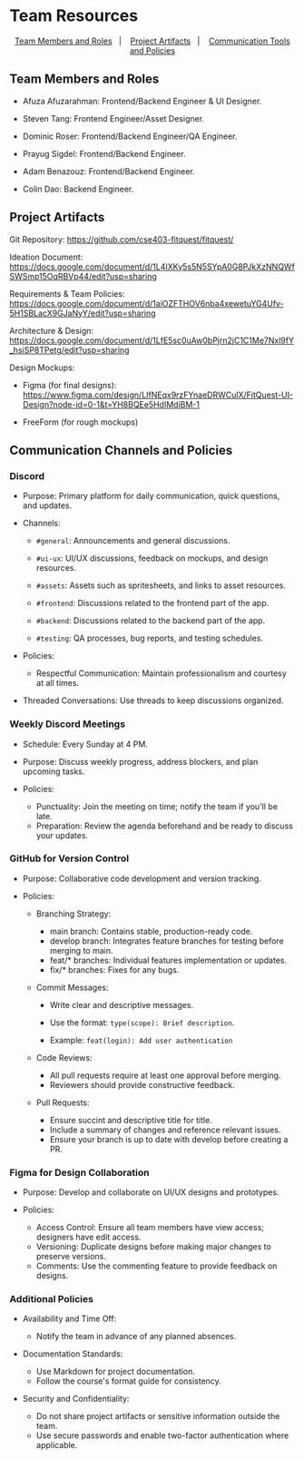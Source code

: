 # Team Resources

<p align="center">
<a href="#team-members-and-roles">Team Members and Roles</a>&nbsp;&nbsp;&nbsp;|&nbsp;&nbsp;&nbsp;
<a href="#project-artifacts">Project Artifacts</a>&nbsp;&nbsp;&nbsp;|&nbsp;&nbsp;&nbsp;
<a href="#communication-channels-and-policies">Communication Tools and Policies</a>
</p>

## Team Members and Roles
- Afuza Afuzarahman: Frontend/Backend Engineer & UI Designer.

- Steven Tang: Frontend Engineer/Asset Designer.

- Dominic Roser: Frontend/Backend Engineer/QA Engineer.

- Prayug Sigdel: Frontend/Backend Engineer.

- Adam Benazouz: Frontend/Backend Engineer.

- Colin Dao: Backend Engineer.


## Project Artifacts
Git Repository: https://github.com/cse403-fitquest/fitquest/

Ideation Document: https://docs.google.com/document/d/1L4IXKy5s5N5SYpA0G8PJkXzNNQWfSWSmp15OqRBVp44/edit?usp=sharing

Requirements & Team Policies: https://docs.google.com/document/d/1aiOZFTHOV6nba4xewetuYG4Ufv-5H1SBLacX9GJaNyY/edit?usp=sharing

Architecture & Design: https://docs.google.com/document/d/1LfE5sc0uAw0bPjrn2jC1C1Me7Nxl9fY_hsiSP8TPetg/edit?usp=sharing

Design Mockups:

- Figma (for final designs): https://www.figma.com/design/LIfNEqx9rzFYnaeDRWCulX/FitQuest-UI-Design?node-id=0-1&t=YH8BQEe5HdIMdjBM-1


- FreeForm (for rough mockups)


## Communication Channels and Policies
### Discord

- Purpose: Primary platform for daily communication, quick questions, and updates.

- Channels:
    - ```#general```: Announcements and general discussions.

    - ```#ui-ux```: UI/UX discussions, feedback on mockups, and design resources.

    - ```#assets```: Assets such as spritesheets, and links to asset resources.

    - ```#frontend```: Discussions related to the frontend part of the app.

    - ```#backend```: Discussions related to the backend part of the app.

    - ```#testing```: QA processes, bug reports, and testing schedules.

- Policies:
    - Respectful Communication: Maintain professionalism and courtesy at all times.

- Threaded Conversations: Use threads to keep discussions organized.

### Weekly Discord Meetings
- Schedule: Every Sunday at 4 PM.

- Purpose: Discuss weekly progress, address blockers, and plan upcoming tasks.

- Policies:
    - Punctuality: Join the meeting on time; notify the team if you'll be late.
    - Preparation: Review the agenda beforehand and be ready to discuss your updates.

### GitHub for Version Control
- Purpose: Collaborative code development and version tracking.

- Policies:

    - Branching Strategy:

        - main branch: Contains stable, production-ready code.
        - develop branch: Integrates feature branches for testing before merging to main.
        - feat/* branches: Individual features implementation or updates.
        - fix/* branches: Fixes for any bugs.

    - Commit Messages:

        - Write clear and descriptive messages.

        - Use the format: ```type(scope): Brief description```.

        - Example: ```feat(login): Add user authentication```

    - Code Reviews:
        - All pull requests require at least one approval before merging.
        - Reviewers should provide constructive feedback.

    - Pull Requests:
        - Ensure succint and descriptive title for title.
        - Include a summary of changes and reference relevant issues.
        - Ensure your branch is up to date with develop before creating a PR.

### Figma for Design Collaboration
- Purpose: Develop and collaborate on UI/UX designs and prototypes.

- Policies:

    - Access Control: Ensure all team members have view access; designers have edit access.
    - Versioning: Duplicate designs before making major changes to preserve versions.
    - Comments: Use the commenting feature to provide feedback on designs.

### Additional Policies
- Availability and Time Off:
    - Notify the team in advance of any planned absences.

- Documentation Standards:

    - Use Markdown for project documentation.
    - Follow the course's format guide for consistency.

- Security and Confidentiality:
    - Do not share project artifacts or sensitive information outside the team.
    - Use secure passwords and enable two-factor authentication where applicable.